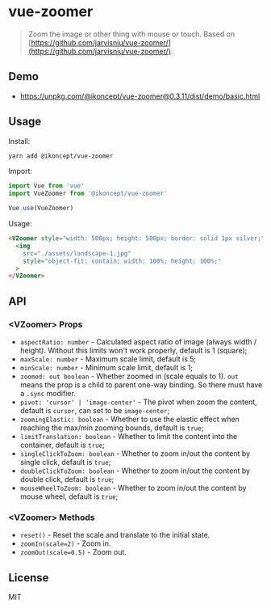 # vue-zoomer

> Zoom the image or other thing with mouse or touch. Based on [https://github.com/jarvisniu/vue-zoomer/](https://github.com/jarvisniu/vue-zoomer/).


## Demo

- https://unpkg.com/@ikoncept/vue-zoomer@0.3.11/dist/demo/basic.html

## Usage

Install:

```bash
yarn add @ikoncept/vue-zoomer
```

Import:

```js
import Vue from 'vue'
import VueZoomer from '@ikoncept/vue-zoomer'

Vue.use(VueZoomer)
```

Usage:

```html
<VZoomer style="width: 500px; height: 500px; border: solid 1px silver;">
  <img
    src="./assets/landscape-1.jpg"
    style="object-fit: contain; width: 100%; height: 100%;"
  >
</VZoomer>
```

## API

### &lt;VZoomer&gt; Props

- `aspectRatio: number` - Calculated aspect ratio of image (always width / height). Without this limits won't work properly, default is 1 (square);
- `maxScale: number` - Maximum scale limit, default is 5;
- `minScale: number` - Minimum scale limit, default is 1;
- `zoomed: out boolean` - Whether zoomed in (scale equals to 1). `out` means the prop is a child to parent one-way binding. So there must have a `.sync` modifier.
- `pivot: 'cursor' | 'image-center'` - The pivot when zoom the content, default is `cursor`, can set to be `image-center`;
- `zoomingElastic: boolean` - Whether to use the elastic effect when reaching the max/min zooming bounds, default is `true`;
- `limitTranslation: boolean` - Whether to limit the content into the container, default is `true`;
- `singleClickToZoom: boolean` - Whether to zoom in/out the content by single click, default is `true`;
- `doubleClickToZoom: boolean` - Whether to zoom in/out the content by double click, default is `true`;
- `mouseWheelToZoom: boolean` - Whether to zoom in/out the content by mouse wheel, default is `true`;


### &lt;VZoomer&gt; Methods

- `reset()` - Reset the scale and translate to the initial state.
- `zoomIn(scale=2)` - Zoom in.
- `zoomOut(scale=0.5)` - Zoom out.

## License

MIT
